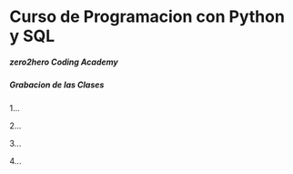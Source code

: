 # Curso de Programacion con Python y SQL

##### zero2hero Coding Academy

##### Grabacion de las Clases

1...

2...

3...

4...


